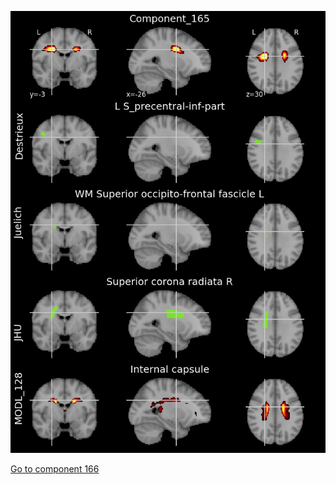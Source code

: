 ![165](preliminary/165.jpg "Component 165")

[Go to component 166](https://parietal-inria.github.io/MODL_atlas/256/166 "Component 166")
